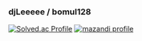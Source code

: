 ### djLeeeee / bomul128

[![Solved.ac Profile](https://mazassumnida.wtf/api/v2/generate_badge?boj=bomul1128)](https://solved.ac/bomul1128)
[![mazandi profile](http://mazandi.herokuapp.com/api?handle=bomul1128&theme=dark)](https://solved.ac/bomul1128)

